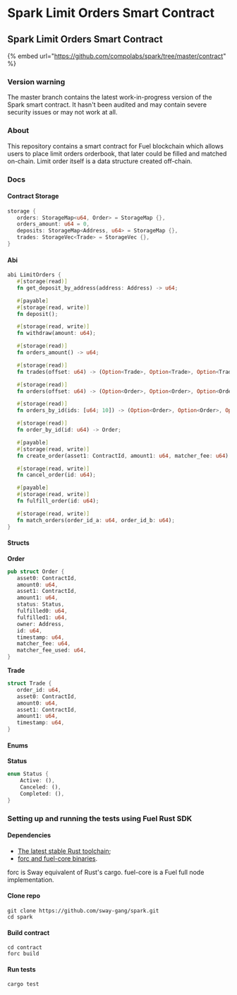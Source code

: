 # Spark Limit Orders Smart Contract

## Spark Limit Orders Smart Contract

{% embed url="https://github.com/compolabs/spark/tree/master/contract" %}

### Version warning

The master branch contains the latest work-in-progress version of the Spark smart contract. It hasn't been audited and may contain severe security issues or may not work at all.

### About

This repository contains a smart contract for Fuel blockchain which allows users to place limit orders orderbook, that later could be filled and matched on-chain. Limit order itself is a data structure created off-chain.

### Docs

#### Contract Storage

```rust
storage {
   orders: StorageMap<u64, Order> = StorageMap {},
   orders_amount: u64 = 0,
   deposits: StorageMap<Address, u64> = StorageMap {},
   trades: StorageVec<Trade> = StorageVec {},
}
```

#### Abi

```rust
abi LimitOrders {
   #[storage(read)]
   fn get_deposit_by_address(address: Address) -> u64;

   #[payable]
   #[storage(read, write)]
   fn deposit();

   #[storage(read, write)]
   fn withdraw(amount: u64);

   #[storage(read)]
   fn orders_amount() -> u64;

   #[storage(read)]
   fn trades(offset: u64) -> (Option<Trade>, Option<Trade>, Option<Trade>, Option<Trade>, Option<Trade>, Option<Trade>, Option<Trade>, Option<Trade>, Option<Trade>, Option<Trade>);

   #[storage(read)]
   fn orders(offset: u64) -> (Option<Order>, Option<Order>, Option<Order>, Option<Order>, Option<Order>, Option<Order>, Option<Order>, Option<Order>, Option<Order>, Option<Order>);

   #[storage(read)]
   fn orders_by_id(ids: [u64; 10]) -> (Option<Order>, Option<Order>, Option<Order>, Option<Order>, Option<Order>, Option<Order>, Option<Order>, Option<Order>, Option<Order>, Option<Order>);

   #[storage(read)]
   fn order_by_id(id: u64) -> Order;

   #[payable]
   #[storage(read, write)]
   fn create_order(asset1: ContractId, amount1: u64, matcher_fee: u64) -> u64;

   #[storage(read, write)]
   fn cancel_order(id: u64);

   #[payable]
   #[storage(read, write)]
   fn fulfill_order(id: u64);

   #[storage(read, write)]
   fn match_orders(order_id_a: u64, order_id_b: u64);
}

```

#### Structs

**Order**

```rust
pub struct Order {
   asset0: ContractId,
   amount0: u64,
   asset1: ContractId,
   amount1: u64,
   status: Status,
   fulfilled0: u64,
   fulfilled1: u64,
   owner: Address,
   id: u64,
   timestamp: u64,
   matcher_fee: u64,
   matcher_fee_used: u64,
}
```

**Trade**

```rust
struct Trade {
   order_id: u64,
   asset0: ContractId,
   amount0: u64,
   asset1: ContractId,
   amount1: u64,
   timestamp: u64,
}
```

#### Enums

**Status**

```rust
enum Status {
    Active: (),
    Canceled: (),
    Completed: (),
}
```

### Setting up and running the tests using Fuel Rust SDK

#### Dependencies

* [The latest stable Rust toolchain](https://fuellabs.github.io/sway/master/introduction/installation.html);
* [forc and fuel-core binaries](https://fuellabs.github.io/sway/master/introduction/installation.html#installing-from-cargo).

forc is Sway equivalent of Rust's cargo. fuel-core is a Fuel full node implementation.

#### Clone repo

```
git clone https://github.com/sway-gang/spark.git 
cd spark
```

#### Build contract

```
cd contract
forc build
```

#### Run tests

```
cargo test
```
